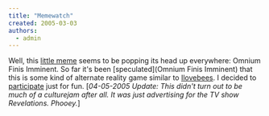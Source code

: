 ```yaml
---
title: "Memewatch"
created: 2005-03-03
authors: 
  - admin
---
```


Well, this [little meme](http://www.deadprogrammer.com/?p=1620) seems to be popping its head up everywhere: Omnium Finis Imminent. So far it's been [speculated](Omnium Finis Imminent) that this is some kind of alternate reality game similar to [Ilovebees](http://www.ilovebees.com). I decided to [participate](http://www.monkeytroniccircusofconquest.com/slogan.html) just for fun. \[_04-05-2005 Update: This didn't turn out to be much of a culturejam after all. It was just advertising for the TV show Revelations. Phooey._\]
